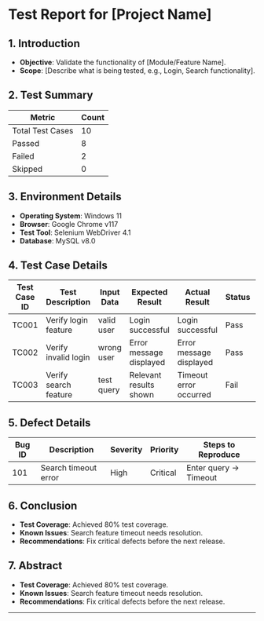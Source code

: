 # Test Report for [Project Name]

## **1. Introduction**
- **Objective**: Validate the functionality of [Module/Feature Name].
- **Scope**: [Describe what is being tested, e.g., Login, Search functionality].

## **2. Test Summary**
| Metric              | Count |
|---------------------|-------|
| Total Test Cases    | 10    |
| Passed              | 8     |
| Failed              | 2     |
| Skipped             | 0     |

## **3. Environment Details**
- **Operating System**: Windows 11
- **Browser**: Google Chrome v117
- **Test Tool**: Selenium WebDriver 4.1
- **Database**: MySQL v8.0

## **4. Test Case Details**
| Test Case ID | Test Description       | Input Data | Expected Result         | Actual Result          | Status | Remarks            |
|--------------|------------------------|------------|-------------------------|------------------------|--------|--------------------|
| TC001        | Verify login feature   | valid user | Login successful        | Login successful       | Pass   | -                  |
| TC002        | Verify invalid login   | wrong user | Error message displayed | Error message displayed| Pass   | -                  |
| TC003        | Verify search feature  | test query | Relevant results shown  | Timeout error occurred | Fail   | Defect logged #101 |

## **5. Defect Details**
| Bug ID | Description           | Severity | Priority | Steps to Reproduce         |
|--------|-----------------------|----------|----------|----------------------------|
| 101    | Search timeout error  | High     | Critical | Enter query -> Timeout     |

## **6. Conclusion**
- **Test Coverage**: Achieved 80% test coverage.
- **Known Issues**: Search feature timeout needs resolution.
- **Recommendations**: Fix critical defects before the next release.

## **7. Abstract**
- **Test Coverage**: Achieved 80% test coverage.
- **Known Issues**: Search feature timeout needs resolution.
- **Recommendations**: Fix critical defects before the next release.

---

